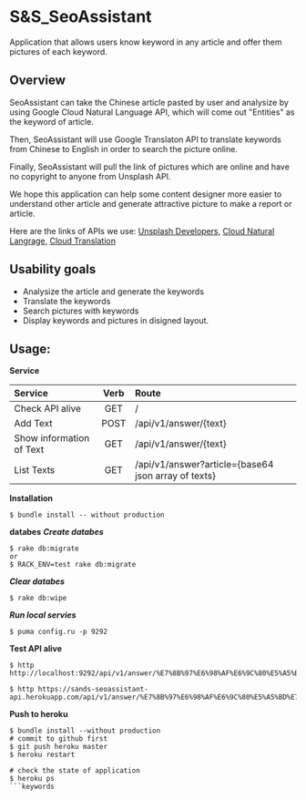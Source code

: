 # S&S_SeoAssistant
Application that allows users know keyword in any article and offer them pictures of each keyword.

## Overview
SeoAssistant can take the Chinese article pasted by user and analysize by using Google Cloud Natural Language API, which will come out "Entities" as the keyword of article.

Then, SeoAssistant will use Google Translaton API to translate keywords from Chinese to English in order to search the picture online.

Finally, SeoAssistant will pull the link of pictures which are online and have no copyright to anyone from Unsplash API.

We hope this application can help some content designer more easier to understand other article and generate attractive picture to make a report or article.

Here are the links of APIs we use:
[Unsplash Developers,](https://unsplash.com/developers)
[Cloud Natural Langrage,](https://cloud.google.com/natural-language/docs/quickstart-client-libraries#client-libraries-usage-ruby)
[Cloud Translation](https://cloud.google.com/translate/docs/quickstart-client-libraries)

## Usability goals
* Analysize the article and generate the keywords
* Translate the keywords
* Search pictures with keywords
* Display keywords and pictures in disigned layout.

## Usage:

**Service**

| Service                  | Verb | Route                                                |
| :----------------------- | :---:| :--------------------------------------------------- |
| Check API alive          | GET  | /                                                    |
| Add Text                 | POST | /api/v1/answer/{text}                                |
| Show information of Text | GET  | /api/v1/answer/{text}                                |
| List Texts               | GET  | /api/v1/answer?article={base64 json array of texts}  |

**Installation**
```
$ bundle install -- without production
```
**databes**
***Create databes***
```
$ rake db:migrate
or
$ RACK_ENV=test rake db:migrate
```
***Clear databes***
```
$ rake db:wipe
```

***Run local servies***
```
$ puma config.ru -p 9292
```

**Test API alive**
```
$ http http://localhost:9292/api/v1/answer/%E7%8B%97%E6%98%AF%E6%9C%80%E5%A5%BD%E7%9A%84%E6%9C%8B%E5%8F%8B

$ http https://sands-seoassistant-api.herokuapp.com/api/v1/answer/%E7%8B%97%E6%98%AF%E6%9C%80%E5%A5%BD%E7%9A%84%E6%9C%8B%E5%8F%8B
```

**Push to heroku**
```
$ bundle install --without production
# commit to github first
$ git push heroku master
$ heroku restart

# check the state of application
$ heroku ps 
```keywords